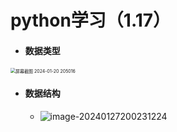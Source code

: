 # python学习（1.17）



- #### 数据类型

<img src="C:/Users/%E6%BD%98%E6%95%8F%E8%8F%8A/Desktop/Screenshots/%E5%B1%8F%E5%B9%95%E6%88%AA%E5%9B%BE%202024-01-20%20205016.png" alt="屏幕截图 2024-01-20 205016" style="zoom:50%;" />

- #### 数据结构

  - ![image-20240127200231224](C:/Users/%E6%BD%98%E6%95%8F%E8%8F%8A/AppData/Roaming/Typora/typora-user-images/image-20240127200231224.png)